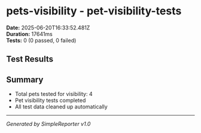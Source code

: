 # pets-visibility - pet-visibility-tests

**Date:** 2025-06-20T16:33:52.481Z  
**Duration:** 17641ms  
**Tests:** 0 (0 passed, 0 failed)

## Test Results



## Summary

- Total pets tested for visibility: 4
- Pet visibility tests completed
- All test data cleaned up automatically

---
*Generated by SimpleReporter v1.0*
